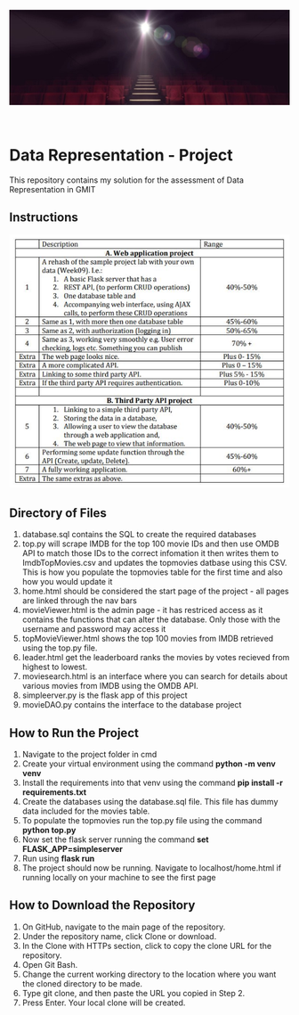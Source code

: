<p align="center">
  <img src="/img/banner2.jpg" alt="banner"/>
</p>

<br>

# Data Representation - Project
This repository contains my solution for the assessment of Data Representation in GMIT

## Instructions
<p align="center">
  <img src="/img/project.jpg" alt="banner"/>
</p>

## Directory of Files
1. database.sql contains the SQL to create the required databases
2. top.py will scrape IMDB for the top 100 movie IDs and then use OMDB API to match those IDs to the correct infomation it then writes them to ImdbTopMovies.csv and updates the topmovies datbase using this CSV. This is how you populate the topmovies table for the first time and also how you would update it
3. home.html should be considered the start page of the project - all pages are linked through the nav bars
4. movieViewer.html is the admin page - it has restriced access as it contains the functions that can alter the database. Only those with the username and password may access it
5. topMovieViewer.html shows the top 100 movies from IMDB retrieved using the top.py file.
6. leader.html get the leaderboard ranks the movies by votes recieved from highest to lowest.
7. moviesearch.html is an interface where you can search for details about various movies from IMDB using the OMDB API. 
8. simpleerver.py is the flask app of this project
9. movieDAO.py contains the interface to the database project

## How to Run the Project
1. Navigate to the project folder in cmd
2. Create your virtual environment using the command **python -m venv venv**
3. Install the requirements into that venv using the command **pip install -r requirements.txt**
4. Create the databases using the database.sql file. This file has dummy data included for the movies table.
5. To populate the topmovies run the top.py file using the command **python top.py**
6. Now set the flask server running the command **set FLASK_APP=simpleserver**
7. Run using **flask run**
8. The project should now be running. Navigate to localhost/home.html if running locally on your machine to see the first page

## How to Download the Repository
1. On GitHub, navigate to the main page of the repository.
2. Under the repository name, click Clone or download.
3. In the Clone with HTTPs section, click to copy the clone URL for the repository.
4. Open Git Bash.
5. Change the current working directory to the location where you want the cloned directory to be made.
6. Type git clone, and then paste the URL you copied in Step 2. 
7. Press Enter. Your local clone will be created.

